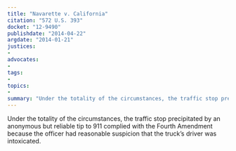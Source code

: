 ```yaml
---
title: "Navarette v. California"
citation: "572 U.S. 393"
docket: "12-9490"
publishdate: "2014-04-22"
argdate: "2014-01-21"
justices:
- 
advocates:
- 
tags:
- 
topics:
- 
summary: "Under the totality of the circumstances, the traffic stop precipitated by an anonymous but reliable tip to 911 complied with the Fourth Amendment because the officer had reasonable suspicion that the truck’s driver was intoxicated."
---
```

Under the totality of the circumstances, the traffic stop precipitated by an anonymous but reliable tip to 911 complied with the Fourth Amendment because the officer had reasonable suspicion that the truck’s driver was intoxicated.

